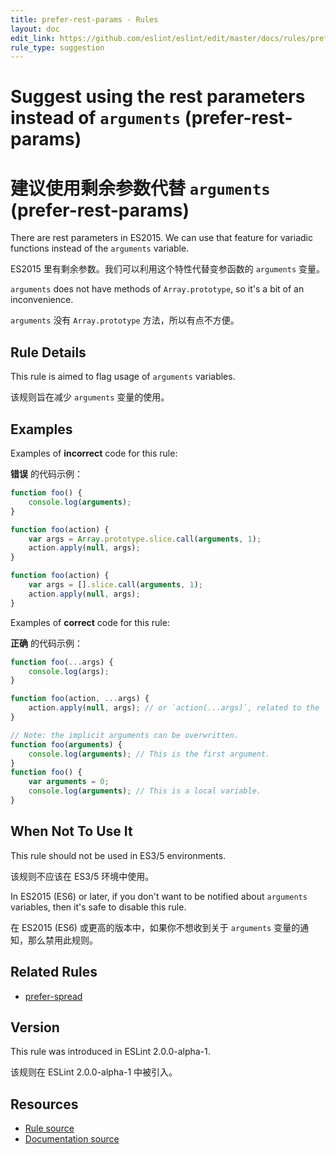 ```yaml
---
title: prefer-rest-params - Rules
layout: doc
edit_link: https://github.com/eslint/eslint/edit/master/docs/rules/prefer-rest-params.md
rule_type: suggestion
---
```

<!-- Note: No pull requests accepted for this file. See README.md in the root directory for details. -->

# Suggest using the rest parameters instead of `arguments` (prefer-rest-params)

# 建议使用剩余参数代替 `arguments` (prefer-rest-params)

There are rest parameters in ES2015.
We can use that feature for variadic functions instead of the `arguments` variable.

ES2015 里有剩余参数。我们可以利用这个特性代替变参函数的 `arguments` 变量。

`arguments` does not have methods of `Array.prototype`, so it's a bit of an inconvenience.

`arguments` 没有 `Array.prototype` 方法，所以有点不方便。

## Rule Details

This rule is aimed to flag usage of `arguments` variables.

该规则旨在减少 `arguments` 变量的使用。

## Examples

Examples of **incorrect** code for this rule:

**错误** 的代码示例：

```js
function foo() {
    console.log(arguments);
}

function foo(action) {
    var args = Array.prototype.slice.call(arguments, 1);
    action.apply(null, args);
}

function foo(action) {
    var args = [].slice.call(arguments, 1);
    action.apply(null, args);
}
```

Examples of **correct** code for this rule:

**正确** 的代码示例：

```js
function foo(...args) {
    console.log(args);
}

function foo(action, ...args) {
    action.apply(null, args); // or `action(...args)`, related to the `prefer-spread` rule.
}

// Note: the implicit arguments can be overwritten.
function foo(arguments) {
    console.log(arguments); // This is the first argument.
}
function foo() {
    var arguments = 0;
    console.log(arguments); // This is a local variable.
}
```

## When Not To Use It

This rule should not be used in ES3/5 environments.

该规则不应该在 ES3/5 环境中使用。

In ES2015 (ES6) or later, if you don't want to be notified about `arguments` variables, then it's safe to disable this rule.

在 ES2015 (ES6) 或更高的版本中，如果你不想收到关于 `arguments` 变量的通知，那么禁用此规则。

## Related Rules

* [prefer-spread](prefer-spread)

## Version

This rule was introduced in ESLint 2.0.0-alpha-1.

该规则在 ESLint 2.0.0-alpha-1 中被引入。

## Resources

* [Rule source](https://github.com/eslint/eslint/tree/master/lib/rules/prefer-rest-params.js)
* [Documentation source](https://github.com/eslint/eslint/tree/master/docs/rules/prefer-rest-params.md)

